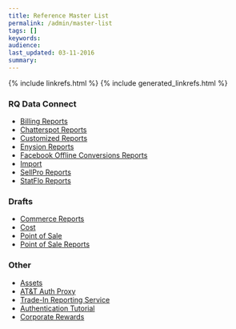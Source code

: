 ```yaml
---
title: Reference Master List
permalink: /admin/master-list
tags: []
keywords: 
audience: 
last_updated: 03-11-2016
summary: 
---
```


{% include linkrefs.html %}
{% include generated_linkrefs.html %}


### RQ Data Connect

* [Billing Reports](http://developers.iqmetrix.com/api/Billing-Reports/)
* [Chatterspot Reports](http://developers.iqmetrix.com/api/Chatterspot-Reports/)
* [Customized Reports](http://developers.iqmetrix.com/api/Customized-Reports/)
* [Enysion Reports](http://developers.iqmetrix.com/api/Envysion-Reports/)
* [Facebook Offline Conversions Reports](http://developers.iqmetrix.com/api/Facebook-Offline-Conversions-Reports/)
* [Import](http://developers.iqmetrix.com/api/RQ-Data-Connect-Import/)
* [SellPro Reports](http://developers.iqmetrix.com/api/SellPro-Reports/)
* [StatFlo Reports](http://developers.iqmetrix.com/api/StatFlo-Reports/)

### Drafts

* [Commerce Reports](https://github.com/iQmetrix/api-documentation/blob/gh-pages/ramlDrafts/commerce.raml)
* [Cost](https://github.com/iQmetrix/api-documentation/blob/gh-pages/ramlDrafts/cost.md)
* [Point of Sale](https://github.com/iQmetrix/api-documentation/blob/gh-pages/ramlDrafts/pointofsale.md)
* [Point of Sale Reports](https://github.com/iQmetrix/api-documentation/blob/gh-pages/ramlDrafts/pos.md)

### Other

* [Assets](http://developers.iqmetrix.com/api/assets/)
* [AT&T Auth Proxy](http://developers.iqmetrix.com/api/att-auth-proxy/)
* [Trade-In Reporting Service](http://developers.iqmetrix.com/api/Trade-In-Reporting-Service/)
* [Authentication Tutorial](http://developers.iqmetrix.com/tutorials/authentication/)
* [Corporate Rewards](http://developers.iqmetrix.com/api/corporate-rewards/)

